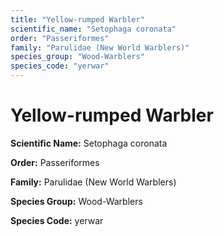 ```yaml
---
title: "Yellow-rumped Warbler"
scientific_name: "Setophaga coronata"
order: "Passeriformes"
family: "Parulidae (New World Warblers)"
species_group: "Wood-Warblers"
species_code: "yerwar"
---
```


# Yellow-rumped Warbler

**Scientific Name:** Setophaga coronata

**Order:** Passeriformes

**Family:** Parulidae (New World Warblers)

**Species Group:** Wood-Warblers

**Species Code:** yerwar
